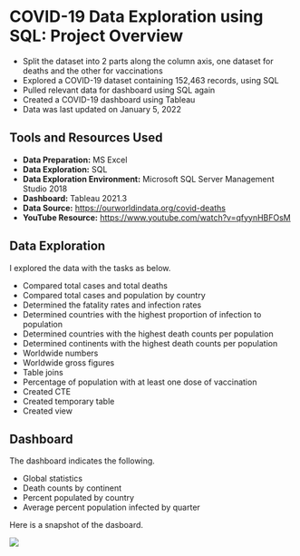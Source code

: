 # COVID-19 Data Exploration using SQL: Project Overview
* Split the dataset into 2 parts along the column axis, one dataset for deaths and the other for vaccinations
* Explored a COVID-19 dataset containing 152,463 records, using SQL
* Pulled relevant data for dashboard using SQL again
* Created a COVID-19 dashboard using Tableau
* Data was last updated on January 5, 2022

## Tools and Resources Used
* **Data Preparation:** MS Excel  
* **Data Exploration:** SQL  
* **Data Exploration Environment:** Microsoft SQL Server Management Studio 2018  
* **Dashboard:** Tableau 2021.3
* **Data Source:** https://ourworldindata.org/covid-deaths  
* **YouTube Resource:** https://www.youtube.com/watch?v=qfyynHBFOsM  

## Data Exploration
I explored the data with the tasks as below.
* Compared total cases and total deaths
* Compared total cases and population by country
* Determined the fatality rates and infection rates
* Determined countries with the highest proportion of infection to population
* Determined countries with the highest death counts per population
* Determined continents with the highest death counts per population
* Worldwide numbers
* Worldwide gross figures
* Table joins
* Percentage of population with at least one dose of vaccination
* Created CTE
* Created temporary table
* Created view

## Dashboard
The dashboard indicates the following.
* Global statistics
* Death counts by continent
* Percent populated by country
* Average percent population infected by quarter

Here is a snapshot of the dasboard.

![](https://github.com/pranavjoshi-hub/covid19-data-exploration-and-dashboard/blob/main/images/dashboard.PNG)
